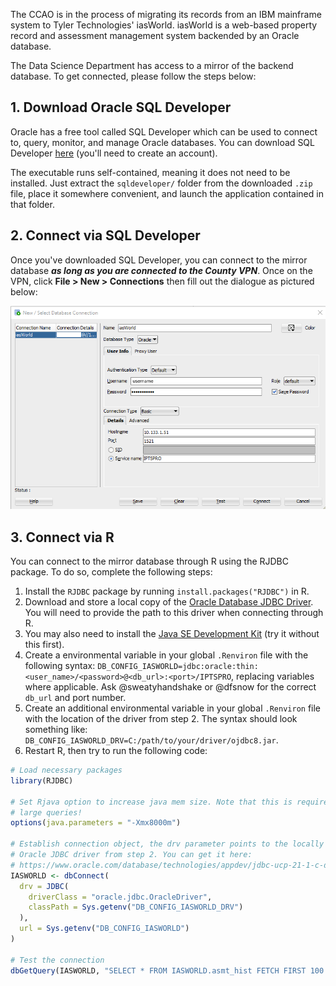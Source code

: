 The CCAO is in the process of migrating its records from an IBM mainframe system to Tyler Technologies' iasWorld. iasWorld is a web-based property record and assessment management system backended by an Oracle database.

The Data Science Department has access to a mirror of the backend database. To get connected, please follow the steps below:

## 1. Download Oracle SQL Developer

Oracle has a free tool called SQL Developer which can be used to connect to, query, monitor, and manage Oracle databases. You can download SQL Developer [here](https://www.oracle.com/database/technologies/appdev/sqldeveloper-landing.html) (you'll need to create an account).

The executable runs self-contained, meaning it does not need to be installed. Just extract the `sqldeveloper/` folder from the downloaded `.zip` file, place it somewhere convenient, and launch the application contained in that folder.

## 2. Connect via SQL Developer

Once you've downloaded SQL Developer, you can connect to the mirror database ***as long as you are connected to the County VPN***. Once on the VPN, click **File > New > Connections** then fill out the dialogue as pictured below:

![](iasworld_conn_dialog.png)

## 3. Connect via R

You can connect to the mirror database through R using the RJDBC package. To do so, complete the following steps:

1. Install the `RJDBC` package by running `install.packages("RJDBC")` in R.
2. Download and store a local copy of the [Oracle Database JDBC Driver](https://download.oracle.com/otn-pub/otn_software/jdbc/211/ojdbc8-full.tar.gz). You will need to provide the path to this driver when connecting through R.
3. You may also need to install the [Java SE Development Kit](https://www.oracle.com/java/technologies/javase/javase-jdk8-downloads.html) (try it without this first).
4. Create a environmental variable in your global `.Renviron` file with the following syntax: `DB_CONFIG_IASWORLD=jdbc:oracle:thin:<user_name>/<password>@<db_url>:<port>/IPTSPRO`, replacing variables where applicable. Ask @sweatyhandshake or @dfsnow for the correct `db_url` and port number.
5. Create an additional environmental variable in your global `.Renviron` file with the location of the driver from step 2. The syntax should look something like: `DB_CONFIG_IASWORLD_DRV=C:/path/to/your/driver/ojdbc8.jar`.
6. Restart R, then try to run the following code:

```r
# Load necessary packages
library(RJDBC)

# Set Rjava option to increase java mem size. Note that this is required for
# large queries!
options(java.parameters = "-Xmx8000m")

# Establish connection object, the drv parameter points to the locally stored
# Oracle JDBC driver from step 2. You can get it here:
# https://www.oracle.com/database/technologies/appdev/jdbc-ucp-21-1-c-downloads.html
IASWORLD <- dbConnect(
  drv = JDBC(
    driverClass = "oracle.jdbc.OracleDriver",
    classPath = Sys.getenv("DB_CONFIG_IASWORLD_DRV")
  ),
  url = Sys.getenv("DB_CONFIG_IASWORLD")
)

# Test the connection
dbGetQuery(IASWORLD, "SELECT * FROM IASWORLD.asmt_hist FETCH FIRST 100 ROWS ONLY")
```
